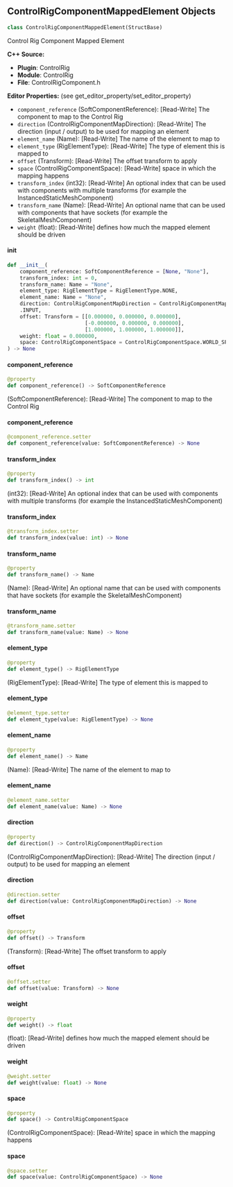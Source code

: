 ## ControlRigComponentMappedElement Objects

```python
class ControlRigComponentMappedElement(StructBase)
```

Control Rig Component Mapped Element

**C++ Source:**

- **Plugin**: ControlRig
- **Module**: ControlRig
- **File**: ControlRigComponent.h

**Editor Properties:** (see get_editor_property/set_editor_property)

- ``component_reference`` (SoftComponentReference):  [Read-Write] The component to map to the Control Rig
- ``direction`` (ControlRigComponentMapDirection):  [Read-Write] The direction (input / output) to be used for mapping an element
- ``element_name`` (Name):  [Read-Write] The name of the element to map to
- ``element_type`` (RigElementType):  [Read-Write] The type of element this is mapped to
- ``offset`` (Transform):  [Read-Write] The offset transform to apply
- ``space`` (ControlRigComponentSpace):  [Read-Write] space in which the mapping happens
- ``transform_index`` (int32):  [Read-Write] An optional index that can be used with components
  with multiple transforms (for example the InstancedStaticMeshComponent)
- ``transform_name`` (Name):  [Read-Write] An optional name that can be used with components
  that have sockets (for example the SkeletalMeshComponent)
- ``weight`` (float):  [Read-Write] defines how much the mapped element should be driven

<a id="unreal.ControlRigComponentMappedElement.__init__"></a>

#### __init__

```python
def __init__(
    component_reference: SoftComponentReference = [None, "None"],
    transform_index: int = 0,
    transform_name: Name = "None",
    element_type: RigElementType = RigElementType.NONE,
    element_name: Name = "None",
    direction: ControlRigComponentMapDirection = ControlRigComponentMapDirection
    .INPUT,
    offset: Transform = [[0.000000, 0.000000, 0.000000],
                         [-0.000000, 0.000000, 0.000000],
                         [1.000000, 1.000000, 1.000000]],
    weight: float = 0.000000,
    space: ControlRigComponentSpace = ControlRigComponentSpace.WORLD_SPACE
) -> None
```

<a id="unreal.ControlRigComponentMappedElement.component_reference"></a>

#### component_reference

```python
@property
def component_reference() -> SoftComponentReference
```

(SoftComponentReference):  [Read-Write] The component to map to the Control Rig

<a id="unreal.ControlRigComponentMappedElement.component_reference"></a>

#### component_reference

```python
@component_reference.setter
def component_reference(value: SoftComponentReference) -> None
```

<a id="unreal.ControlRigComponentMappedElement.transform_index"></a>

#### transform_index

```python
@property
def transform_index() -> int
```

(int32):  [Read-Write] An optional index that can be used with components
with multiple transforms (for example the InstancedStaticMeshComponent)

<a id="unreal.ControlRigComponentMappedElement.transform_index"></a>

#### transform_index

```python
@transform_index.setter
def transform_index(value: int) -> None
```

<a id="unreal.ControlRigComponentMappedElement.transform_name"></a>

#### transform_name

```python
@property
def transform_name() -> Name
```

(Name):  [Read-Write] An optional name that can be used with components
that have sockets (for example the SkeletalMeshComponent)

<a id="unreal.ControlRigComponentMappedElement.transform_name"></a>

#### transform_name

```python
@transform_name.setter
def transform_name(value: Name) -> None
```

<a id="unreal.ControlRigComponentMappedElement.element_type"></a>

#### element_type

```python
@property
def element_type() -> RigElementType
```

(RigElementType):  [Read-Write] The type of element this is mapped to

<a id="unreal.ControlRigComponentMappedElement.element_type"></a>

#### element_type

```python
@element_type.setter
def element_type(value: RigElementType) -> None
```

<a id="unreal.ControlRigComponentMappedElement.element_name"></a>

#### element_name

```python
@property
def element_name() -> Name
```

(Name):  [Read-Write] The name of the element to map to

<a id="unreal.ControlRigComponentMappedElement.element_name"></a>

#### element_name

```python
@element_name.setter
def element_name(value: Name) -> None
```

<a id="unreal.ControlRigComponentMappedElement.direction"></a>

#### direction

```python
@property
def direction() -> ControlRigComponentMapDirection
```

(ControlRigComponentMapDirection):  [Read-Write] The direction (input / output) to be used for mapping an element

<a id="unreal.ControlRigComponentMappedElement.direction"></a>

#### direction

```python
@direction.setter
def direction(value: ControlRigComponentMapDirection) -> None
```

<a id="unreal.ControlRigComponentMappedElement.offset"></a>

#### offset

```python
@property
def offset() -> Transform
```

(Transform):  [Read-Write] The offset transform to apply

<a id="unreal.ControlRigComponentMappedElement.offset"></a>

#### offset

```python
@offset.setter
def offset(value: Transform) -> None
```

<a id="unreal.ControlRigComponentMappedElement.weight"></a>

#### weight

```python
@property
def weight() -> float
```

(float):  [Read-Write] defines how much the mapped element should be driven

<a id="unreal.ControlRigComponentMappedElement.weight"></a>

#### weight

```python
@weight.setter
def weight(value: float) -> None
```

<a id="unreal.ControlRigComponentMappedElement.space"></a>

#### space

```python
@property
def space() -> ControlRigComponentSpace
```

(ControlRigComponentSpace):  [Read-Write] space in which the mapping happens

<a id="unreal.ControlRigComponentMappedElement.space"></a>

#### space

```python
@space.setter
def space(value: ControlRigComponentSpace) -> None
```

<a id="unreal.ControlRigComponentMappedComponent"></a>